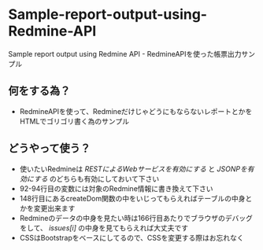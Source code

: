 # Sample-report-output-using-Redmine-API
Sample report output using Redmine API  - RedmineAPIを使った帳票出力サンプル

## 何をする為？
- RedmineAPIを使って、RedmineだけじゃどうにもならないレポートとかをHTMLでゴリゴリ書く為のサンプル

## どうやって使う？
- 使いたいRedmineは *RESTによるWebサービスを有効にする* と *JSONPを有効にする* のどちらも有効にしておいて下さい
- 92-94行目の変数には対象のRedmine情報に書き換えて下さい
- 148行目にあるcreateDom関数の中をいじってもらえればテーブルの中身とかを変更出来ます
- Redmineのデータの中身を見たい時は166行目あたりでブラウザのデバッグをして、 *issues[i]* の中身を見てもらえれば大丈夫です
- CSSはBootstrapをベースにしてるので、CSSを変更する際はお忘れなく